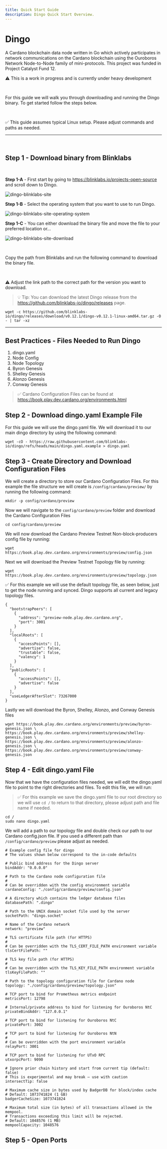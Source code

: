 ```yaml
---
title: Quick Start Guide
description: Dingo Quick Start Overview.
---
```


# Dingo

A Cardano blockchain data node written in Go which actively participates in network communications on the Cardano blockchain using the Ouroboros Network Node-to-Node family of mini-protocols. This project was funded in Project Catalyst Fund 12.

⚠️ This is a work in progress and is currently under heavy development

<br>

For this guide we will walk you through downloading and running the Dingo binary. To get started follow the steps below.

<br>

✅ This guide assumes typical Linux setup. Please adjust commands and paths as needed.

***

<br>

## Step 1 - Download binary from Blinklabs  
<br>

**Step 1-A** - First start by going to <a href="https://blinklabs.io/projects-open-source" target="_blank">https://blinklabs.io/projects-open-source</a> and scroll down to Dingo.

![dingo-blinklabs-site](/dingo-blinklabs-site.png)
<br>


**Step 1-B** - Select the operating system that you want to use to run Dingo.  

![dingo-blinklabs-site-operating-system](/dingo-blinklabs-site-operating-system.png)
<br>

**Step 1-C** - You can either download the binary file and move the file to your preferred location or...  

![dingo-blinklabs-site-download](/dingo-blinklabs-site-download.png)

<br>

Copy the path from Blinklabs and run the following command to download the binary file.  

<br>

⚠️ Adjust the link path to the correct path for the version you want to download. 

> 💡 Tip: You can download the latest Dingo release from the <a href="https://github.com/blinklabs-io/dingo/releases" target="_blank">https://github.com/blinklabs-io/dingo/releases</a> page.

```
wget -c https://github.com/blinklabs-io/dingo/releases/download/v0.12.1/dingo-v0.12.1-linux-amd64.tar.gz -O - | tar -xz
```

***

## Best Practices - Files Needed to Run Dingo
1. dingo.yaml
2. Node Config
3. Node Topology
4. Byron Genesis
5. Shelley Genesis
6. Alonzo Genesis
7. Conway Genesis

> ✅ Cardano Configuration Files can be found at <a href="https://book.play.dev.cardano.org/environments.html" target="_blank">https://book.play.dev.cardano.org/environments.html</a>

## Step 2 - Download dingo.yaml Example File

For this guide we will use the dingo.yaml file. We will download it to our main dingo directory by using the following command:
```
wget -cO - https://raw.githubusercontent.com/blinklabs-io/dingo/refs/heads/main/dingo.yaml.example > dingo.yaml
```

## Step 3 - Create Directory and Download Configuration Files

We will create a directory to store our Cardano Configuration Files. For this example the file structure we will create is `/config/cardano/preview/` by running the following command:

```
mkdir -p config/cardano/preview
```

Now we will navigate to the `config/cardano/preview` folder and download the Cardano Configuration Files

```
cd config/cardano/preview
```

We will now download the Cardano Preview Testnet Non-block-producers config file by running:

```
wget https://book.play.dev.cardano.org/environments/preview/config.json
```

Next we will download the Preview Testnet Topology file by running:

```
wget https://book.play.dev.cardano.org/environments/preview/topology.json
```

✅ For this example we will use the default topology file, as seen below, just to get the node running and synced. Dingo supports all current and legacy topology files.

```
{
  "bootstrapPeers": [
    {
      "address": "preview-node.play.dev.cardano.org",
      "port": 3001
    }
  ],
  "localRoots": [
    {
      "accessPoints": [],
      "advertise": false,
      "trustable": false,
      "valency": 1
    }
  ],
  "publicRoots": [
    {
      "accessPoints": [],
      "advertise": false
    }
  ],
  "useLedgerAfterSlot": 73267000
}
```

Lastly we will download the Byron, Shelley, Alonzo, and Conway Genesis files

```
wget https://book.play.dev.cardano.org/environments/preview/byron-genesis.json \
https://book.play.dev.cardano.org/environments/preview/shelley-genesis.json \
https://book.play.dev.cardano.org/environments/preview/alonzo-genesis.json \
https://book.play.dev.cardano.org/environments/preview/conway-genesis.json
```

## Step 4 - Edit dingo.yaml File

Now that we have the configuration files needed, we will edit the dingo.yaml file to point to the right directories and files. To edit this file, we will run:

> ✅ For this example we save the dingo.yaml file to our root directory so we will use `cd /` to return to that directory, please adjust path and file name if needed.

```
cd /
sudo nano dingo.yaml
```

We will add a path to our topology file and double check our path to our Cardano config.json file. If you used a different path than `/config/cardano/preview` please adjust as needed.

```
# Example config file for dingo
# The values shown below correspond to the in-code defaults

# Public bind address for the Dingo server
bindAddr: "0.0.0.0"

# Path to the Cardano node configuration file
#
# Can be overridden with the config environment variable
cardanoConfig: "./config/cardano/preview/config.json"

# A directory which contains the ledger database files
databasePath: ".dingo"

# Path to the UNIX domain socket file used by the server
socketPath: "dingo.socket"

# Name of the Cardano network
network: "preview"

# TLS certificate file path (for HTTPS)
#
# Can be overridden with the TLS_CERT_FILE_PATH environment variable
tlsCertFilePath: ""

# TLS key file path (for HTTPS)
#
# Can be overridden with the TLS_KEY_FILE_PATH environment variable
tlsKeyFilePath: ""

# Path to the topology configuration file for Cardano node
topology: "./config/cardano/preview/topology.json"

# TCP port to bind for Prometheus metrics endpoint
metricsPort: 12798

# Internal/private address to bind for listening for Ouroboros NtC
privateBindAddr: "127.0.0.1"

# TCP port to bind for listening for Ouroboros NtC
privatePort: 3002

# TCP port to bind for listening for Ouroboros NtN
#
# Can be overridden with the port environment variable
relayPort: 3001

# TCP port to bind for listening for UTxO RPC
utxorpcPort: 9090

# Ignore prior chain history and start from current tip (default: false)
# This is experimental and may break — use with caution
intersectTip: false

# Maximum cache size in bytes used by BadgerDB for block/index cache
# Default: 1073741824 (1 GB)
badgerCacheSize: 1073741824

# Maximum total size (in bytes) of all transactions allowed in the mempool.
# Transactions exceeding this limit will be rejected.
# Default: 1048576 (1 MB)
mempoolCapacity: 1048576
```
## Step 5 - Open Ports
